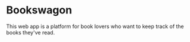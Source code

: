 # Bookswagon
This web app is a platform for book lovers who want to keep track of the books they've read.
